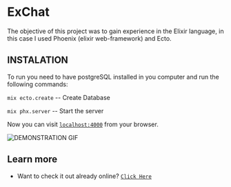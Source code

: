 # ExChat
The objective of this project was to gain experience in the Elixir language, in this case I used Phoenix (elixir web-framework) and Ecto. 

## INSTALATION

To run you need to have postgreSQL installed in you computer and run the following commands:

`mix ecto.create` -- Create Database

`mix phx.server` -- Start the server

Now you can visit [`localhost:4000`](http://localhost:4000) from your browser.

![DEMONSTRATION GIF](https://beta.iodine.gg/FwcIf.gif)

## Learn more

* Want to check it out already online? [`Click Here`](https://synter.dev.br/exchat)
